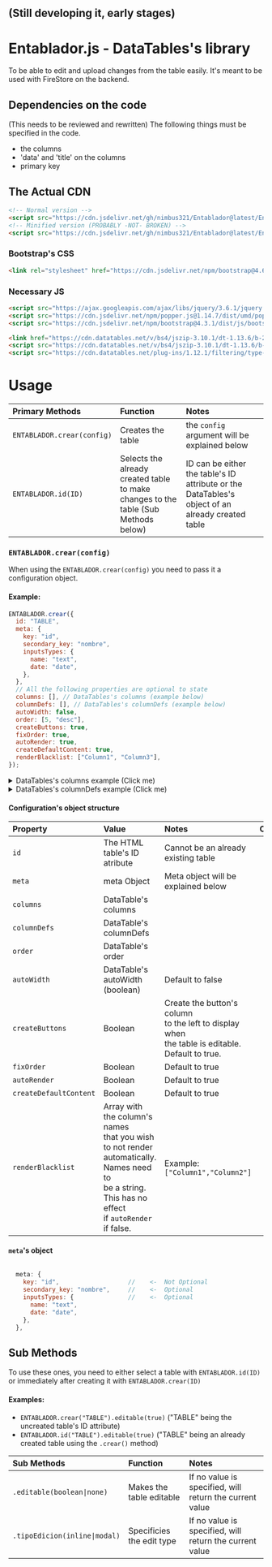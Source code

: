 ## (Still developing it, early stages)

# Entablador.js - DataTables's library

To be able to edit and upload changes from the table easily.
It's meant to be used with FireStore on the backend.

## Dependencies on the code

(This needs to be reviewed and rewritten)
The following things must be specified in the code.

- the columns
- 'data' and 'title' on the columns
- primary key

## The Actual CDN

```html
<!-- Normal version -->
<script src="https://cdn.jsdelivr.net/gh/nimbus321/Entablador@latest/Entablador.js"></script>
<!-- Minified version (PROBABLY -NOT- BROKEN) -->
<script src="https://cdn.jsdelivr.net/gh/nimbus321/Entablador@latest/Entablador.min.js"></script>
```

### Bootstrap's CSS

```html
<link rel="stylesheet" href="https://cdn.jsdelivr.net/npm/bootstrap@4.6.2/dist/css/bootstrap.min.css" integrity="sha384-xOolHFLEh07PJGoPkLv1IbcEPTNtaed2xpHsD9ESMhqIYd0nLMwNLD69Npy4HI+N" crossorigin="anonymous" />
```

### Necessary JS

```html
<script src="https://ajax.googleapis.com/ajax/libs/jquery/3.6.1/jquery.min.js"></script>
<script src="https://cdn.jsdelivr.net/npm/popper.js@1.14.7/dist/umd/popper.min.js" integrity="sha384-UO2eT0CpHqdSJQ6hJty5KVphtPhzWj9WO1clHTMGa3JDZwrnQq4sF86dIHNDz0W1" crossorigin="anonymous"></script>
<script src="https://cdn.jsdelivr.net/npm/bootstrap@4.3.1/dist/js/bootstrap.min.js" integrity="sha384-JjSmVgyd0p3pXB1rRibZUAYoIIy6OrQ6VrjIEaFf/nJGzIxFDsf4x0xIM+B07jRM" crossorigin="anonymous"></script>

<link href="https://cdn.datatables.net/v/bs4/jszip-3.10.1/dt-1.13.6/b-2.4.2/b-html5-2.4.2/b-print-2.4.2/date-1.5.1/fh-3.4.0/r-2.5.0/sc-2.2.0/sb-1.6.0/sr-1.3.0/datatables.min.css" rel="stylesheet" />
<script src="https://cdn.datatables.net/v/bs4/jszip-3.10.1/dt-1.13.6/b-2.4.2/b-html5-2.4.2/b-print-2.4.2/date-1.5.1/fh-3.4.0/r-2.5.0/sc-2.2.0/sb-1.6.0/sr-1.3.0/datatables.min.js"></script>
<script src="https://cdn.datatables.net/plug-ins/1.12.1/filtering/type-based/accent-neutralise.js"></script>
```

# Usage

| Primary Methods            | Function                                                                           | Notes                                                                                            |
| :------------------------- | :--------------------------------------------------------------------------------- | :----------------------------------------------------------------------------------------------- |
| `ENTABLADOR.crear(config)` | Creates the table                                                                  | the `config` argument will be explained below                                                    |
| `ENTABLADOR.id(ID)`        | Selects the already created table to make changes to the table (Sub Methods below) | ID can be either the table's ID attribute or the DataTables's object of an already created table |

### `ENTABLADOR.crear(config)`

When using the `ENTABLADOR.crear(config)` you need to pass it a configuration object.

#### Example:

```js
ENTABLADOR.crear({
  id: "TABLE",
  meta: {
    key: "id",
    secondary_key: "nombre",
    inputsTypes: {
      name: "text",
      date: "date",
    },
  },
  // All the following properties are optional to state
  columns: [], // DataTables's columns (example below)
  columnDefs: [], // DataTables's columnDefs (example below)
  autoWidth: false,
  order: [5, "desc"],
  createButtons: true,
  fixOrder: true,
  autoRender: true,
  createDefaultContent: true,
  renderBlacklist: ["Column1", "Column3"],
});
```

<details>
  <summary>DataTables's columns example (Click me)</summary>

```js
[
  { data: "id", visible: false },
  { data: "name", title: "Name", class: "editable", defaultContent: "" },
  { data: "date", title: "Date", class: "editable", defaultContent: "" },
];
```

</details>

<details>
  <summary>DataTables's columnDefs example (Click me)</summary>

```js
columnDefs: [
  {
    targets: 1, // Name
    render: function (data, type, row, meta) {
      return data ? data.toUpperCase() : data;
    },
  },
];
```

</details>

#### Configuration's object structure

| Property               | Value                                                                                                                                                        | Notes                                                                                                | Optional |
| :--------------------- | :----------------------------------------------------------------------------------------------------------------------------------------------------------- | :--------------------------------------------------------------------------------------------------- | :------: |
| `id`                   | The HTML table's ID atribute                                                                                                                                 | Cannot be an already existing table                                                                  |    No    |
| `meta`                 | meta Object                                                                                                                                                  | Meta object will be explained below                                                                  |    No    |
| `columns`              | DataTable's columns                                                                                                                                          |                                                                                                      |   Yes    |
| `columnDefs`           | DataTable's columnDefs                                                                                                                                       |                                                                                                      |   Yes    |
| `order`                | DataTable's order                                                                                                                                            |                                                                                                      |   Yes    |
| `autoWidth`            | DataTable's autoWidth (boolean)                                                                                                                              | Default to false                                                                                     |   Yes    |
| `createButtons`        | Boolean                                                                                                                                                      | Create the button's column<br>to the left to display when<br>the table is editable. Default to true. |   Yes    |
| `fixOrder`             | Boolean                                                                                                                                                      | Default to true                                                                                      |   Yes    |
| `autoRender`           | Boolean                                                                                                                                                      | Default to true                                                                                      |   Yes    |
| `createDefaultContent` | Boolean                                                                                                                                                      | Default to true                                                                                      |   Yes    |
| `renderBlacklist`      | Array with the column's names<br>that you wish to not render<br>automatically. Names need to<br>be a string. This has no effect<br>if `autoRender` if false. | Example:<br>`["Column1","Column2"]`                                                                  |   Yes    |

#### `meta`'s object

```js

  meta: {
    key: "id",                   //    <-  Not Optional
    secondary_key: "nombre",     //    <-  Optional
    inputsTypes: {               //    <-  Optional
      name: "text",
      date: "date",
    },
  },
```

## Sub Methods

To use these ones, you need to either select a table with `ENTABLADOR.id(ID)` or immediately after creating it with `ENTABLADOR.crear(ID)`

#### Examples:

- `ENTABLADOR.crear("TABLE").editable(true)` ("TABLE" being the uncreated table's ID attribute)
- `ENTABLADOR.id("TABLE").editable(true)` ("TABLE" being an already created table using the `.crear()` method)

| Sub Methods                   | Function                  | Notes                                                   |
| :---------------------------- | :------------------------ | :------------------------------------------------------ |
| `.editable(boolean\|none)`    | Makes the table editable  | If no value is specified, will return the current value |
| `.tipoEdicion(inline\|modal)` | Specificies the edit type | If no value is specified, will return the current value |
